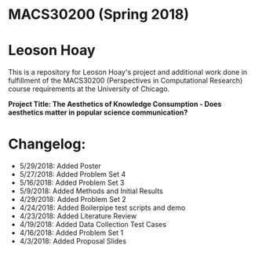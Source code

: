 # MACS30200 (Spring 2018)
# Leoson Hoay

This is a repository for Leoson Hoay's project and additional work done in fulfillment of the MACS30200 (Perspectives in Computational Research) course requirements at the University of Chicago.

**Project Title: The Aesthetics of Knowledge Consumption - Does aesthetics matter in popular science communication?**

# Changelog:
* 5/29/2018: Added Poster
* 5/27/2018: Added Problem Set 4
* 5/16/2018: Added Problem Set 3
* 5/9/2018: Added Methods and Initial Results 
* 4/29/2018: Added Problem Set 2
* 4/24/2018: Added Boilerpipe test scripts and demo
* 4/23/2018: Added Literature Review
* 4/19/2018: Added Data Collection Test Cases 
* 4/16/2018: Added Problem Set 1
* 4/3/2018: Added Proposal Slides

